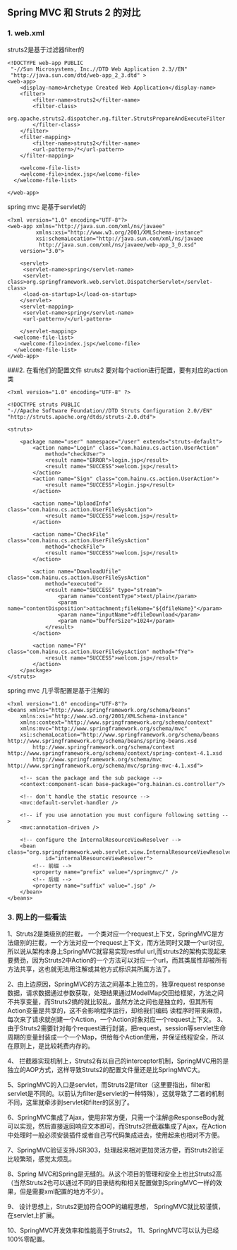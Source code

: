 ## Spring MVC 和 Struts 2 的对比

### 1. web.xml
struts2是基于过滤器filter的

	<!DOCTYPE web-app PUBLIC
	 "-//Sun Microsystems, Inc.//DTD Web Application 2.3//EN"
	 "http://java.sun.com/dtd/web-app_2_3.dtd" >
	<web-app>
	    <display-name>Archetype Created Web Application</display-name>
	    <filter>
	        <filter-name>struts2</filter-name>
	        <filter-class>
	            org.apache.struts2.dispatcher.ng.filter.StrutsPrepareAndExecuteFilter
	        </filter-class>
	    </filter>
	    <filter-mapping>
	        <filter-name>struts2</filter-name>
	        <url-pattern>/*</url-pattern>
	    </filter-mapping>
	    
	    <welcome-file-list>  
	    <welcome-file>index.jsp</welcome-file>  
	  </welcome-file-list>  
	    
	</web-app>


spring mvc 是基于servlet的

	<?xml version="1.0" encoding="UTF-8"?>
	<web-app xmlns="http://java.sun.com/xml/ns/javaee"
	         xmlns:xsi="http://www.w3.org/2001/XMLSchema-instance"
	         xsi:schemaLocation="http://java.sun.com/xml/ns/javaee 
	          http://java.sun.com/xml/ns/javaee/web-app_3_0.xsd"
	    version="3.0">
		
		<servlet>
		 <servlet-name>spring</servlet-name>
		 <servlet-class>org.springframework.web.servlet.DispatcherServlet</servlet-class>
		 <load-on-startup>1</load-on-startup>
		</servlet>
		<servlet-mapping>
		 <servlet-name>spring</servlet-name>
		 <url-pattern>/</url-pattern>
	
		</servlet-mapping>
	  <welcome-file-list>
	    <welcome-file>index.jsp</welcome-file>
	  </welcome-file-list>
	</web-app>

###2. 在看他们的配置文件
struts2 要对每个action进行配置，要有对应的action类

	<?xml version="1.0" encoding="UTF-8" ?>
	
	<!DOCTYPE struts PUBLIC
	"-//Apache Software Foundation//DTD Struts Configuration 2.0//EN"
	"http://struts.apache.org/dtds/struts-2.0.dtd">
	
	<struts>
	
		<package name="user" namespace="/user" extends="struts-default">
			<action name="Login" class="com.hainu.cs.action.UserAction"
				method="checkUser">
				<result name="ERROR">login.jsp</result>
				<result name="SUCCESS">welcom.jsp</result>
			</action>
			<action name="Sign" class="com.hainu.cs.action.UserAction">
				<result name="SUCCESS">login.jsp</result>
			</action>
	
			<action name="UploadInfo" class="com.hainu.cs.action.UserFileSysAction">
				<result name="SUCCESS">welcom.jsp</result>
			</action>
	
			<action name="CheckFile" class="com.hainu.cs.action.UserFileSysAction"
				method="checkFile">
				<result name="SUCCESS">welcom.jsp</result>
			</action>
	
			<action name="DownloadUfile" class="com.hainu.cs.action.UserFileSysAction"
				method="executed">
				<result name="SUCCESS" type="stream">
					<param name="contentType">text/plain</param>
					<param name="contentDisposition">attachment;fileName="${dfileName}"</param>
					<param name="inputName">dfileDownload</param>
					<param name="bufferSize">1024</param>
				</result>
			</action>
			
			<action name="FY" class="com.hainu.cs.action.UserFileSysAction" method="fYe">
				<result name="SUCCESS">welcom.jsp</result>
			</action>
		</package>
	</struts>

spring mvc 几乎零配置是基于注解的
	
	<?xml version="1.0" encoding="UTF-8"?>
	<beans xmlns="http://www.springframework.org/schema/beans"
	    xmlns:xsi="http://www.w3.org/2001/XMLSchema-instance"
	    xmlns:context="http://www.springframework.org/schema/context"
	    xmlns:mvc="http://www.springframework.org/schema/mvc"
	    xsi:schemaLocation="http://www.springframework.org/schema/beans http://www.springframework.org/schema/beans/spring-beans.xsd
	        http://www.springframework.org/schema/context http://www.springframework.org/schema/context/spring-context-4.1.xsd
	        http://www.springframework.org/schema/mvc http://www.springframework.org/schema/mvc/spring-mvc-4.1.xsd">                    
	 
	    <!-- scan the package and the sub package -->
	    <context:component-scan base-package="org.hainan.cs.controller"/>
	 
	    <!-- don't handle the static resource -->
	    <mvc:default-servlet-handler />
	 
	    <!-- if you use annotation you must configure following setting -->
	    <mvc:annotation-driven />
	     
	    <!-- configure the InternalResourceViewResolver -->
	    <bean class="org.springframework.web.servlet.view.InternalResourceViewResolver"
	            id="internalResourceViewResolver">
	        <!-- 前缀 -->
	        <property name="prefix" value="/springmvc/" />
	        <!-- 后缀 -->
	        <property name="suffix" value=".jsp" />
	    </bean>
	</beans>


### 3. 网上的一些看法

1、Struts2是类级别的拦截， 一个类对应一个request上下文，SpringMVC是方法级别的拦截，一个方法对应一个request上下文，而方法同时又跟一个url对应,所以说从架构本身上SpringMVC就容易实现restful url,而struts2的架构实现起来要费劲，因为Struts2中Action的一个方法可以对应一个url，而其类属性却被所有方法共享，这也就无法用注解或其他方式标识其所属方法了。

2、由上边原因，SpringMVC的方法之间基本上独立的，独享request response数据，请求数据通过参数获取，处理结果通过ModelMap交回给框架，方法之间不共享变量，而Struts2搞的就比较乱，虽然方法之间也是独立的，但其所有Action变量是共享的，这不会影响程序运行，却给我们编码 读程序时带来麻烦，每次来了请求就创建一个Action，一个Action对象对应一个request上下文。
3、由于Struts2需要针对每个request进行封装，把request，session等servlet生命周期的变量封装成一个一个Map，供给每个Action使用，并保证线程安全，所以在原则上，是比较耗费内存的。

4、 拦截器实现机制上，Struts2有以自己的interceptor机制，SpringMVC用的是独立的AOP方式，这样导致Struts2的配置文件量还是比SpringMVC大。

5、SpringMVC的入口是servlet，而Struts2是filter（这里要指出，filter和servlet是不同的。以前认为filter是servlet的一种特殊），这就导致了二者的机制不同，这里就牵涉到servlet和filter的区别了。

6、SpringMVC集成了Ajax，使用非常方便，只需一个注解@ResponseBody就可以实现，然后直接返回响应文本即可，而Struts2拦截器集成了Ajax，在Action中处理时一般必须安装插件或者自己写代码集成进去，使用起来也相对不方便。

7、SpringMVC验证支持JSR303，处理起来相对更加灵活方便，而Struts2验证比较繁琐，感觉太烦乱。

8、Spring MVC和Spring是无缝的。从这个项目的管理和安全上也比Struts2高（当然Struts2也可以通过不同的目录结构和相关配置做到SpringMVC一样的效果，但是需要xml配置的地方不少）。

9、 设计思想上，Struts2更加符合OOP的编程思想， SpringMVC就比较谨慎，在servlet上扩展。

10、SpringMVC开发效率和性能高于Struts2。
11、SpringMVC可以认为已经100%零配置。